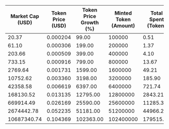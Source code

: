 | Market Cap (USD) | Token Price (USD) | Token Price Growth (%) | Minted Token (Amount) | Total Spent (Token) | Author Revenue (USD) | Platform Mint Fee (USD) |
|------------------|-------------------|------------------------|-----------------------|--------------------|-------------------------|-------------------------|
| 20.37 | 0.000204 | 99.00 | 100000 | 0.51 | 0.46 | 0.05 |
| 61.10 | 0.000306 | 199.00 | 200000 | 1.37 | 1.22 | 0.12 |
| 203.66 | 0.000509 | 399.00 | 400000 | 4.10 | 3.67 | 0.37 |
| 733.15 | 0.000916 | 799.00 | 800000 | 13.67 | 12.22 | 1.22 |
| 2769.64 | 0.001731 | 1599.00 | 1600000 | 49.21 | 43.99 | 4.40 |
| 10752.62 | 0.003360 | 3198.00 | 3200000 | 185.90 | 166.18 | 16.62 |
| 42358.58 | 0.006619 | 6397.00 | 6400000 | 721.74 | 645.16 | 64.52 |
| 168130.52 | 0.013135 | 12795.00 | 12800000 | 2843.21 | 2541.51 | 254.15 |
| 669914.49 | 0.026169 | 25590.00 | 25600000 | 11285.32 | 10087.83 | 1008.78 |
| 2674442.78 | 0.052235 | 51181.00 | 51200000 | 44966.27 | 40194.87 | 4019.49 |
| 10687340.74 | 0.104369 | 102363.00 | 102400000 | 179515.01 | 160466.57 | 16046.66 |
